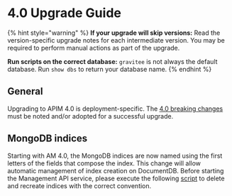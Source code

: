 # 4.0 Upgrade Guide

{% hint style="warning" %}
**If your upgrade will skip versions:** Read the version-specific upgrade notes for each intermediate version. You may be required to perform manual actions as part of the upgrade.

**Run scripts on the correct database:** `gravitee` is not always the default database. Run `show dbs` to return your database name.
{% endhint %}

## General

Upgrading to APIM 4.0 is deployment-specific. The [4.0 breaking changes](../../releases-and-changelog/changelogs/am-4.x.x-2023-07-26.md#breaking-changes) must be noted and/or adopted for a successful upgrade.

## MongoDB indices

Starting with AM 4.0, the MongoDB indices are now named using the first letters of the fields that compose the index. This change will allow automatic management of index creation on DocumentDB. Before starting the Management API service, please execute the following [script](https://raw.githubusercontent.com/gravitee-io/gravitee-access-management/d6536c287fd69ab194e90ec6e156efa6d16522cf/gravitee-am-repository/gravitee-am-repository-mongodb/src/main/resources/scripts/create-index.js) to delete and recreate indices with the correct convention.
